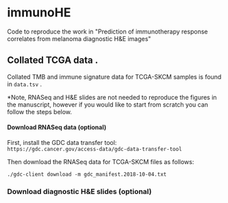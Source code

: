 # immunoHE

Code to reproduce the work in "Prediction of immunotherapy response correlates from melanoma diagnostic H&E images"


## Collated TCGA data . 

Collated TMB and immune signature data for TCGA-SKCM samples is found in ```data.tsv``` . 



*Note, RNASeq and H&E slides are not needed to reproduce the figures in the manuscript, however if you would like to start from scratch you can follow the steps below.


#### Download RNASeq data (optional) 

First, install the GDC data transfer tool:  
```https://gdc.cancer.gov/access-data/gdc-data-transfer-tool```  

Then download the RNASeq data for TCGA-SKCM files as follows:  

```./gdc-client download -m gdc_manifest.2018-10-04.txt```

### Download diagnostic H&E slides (optional)


